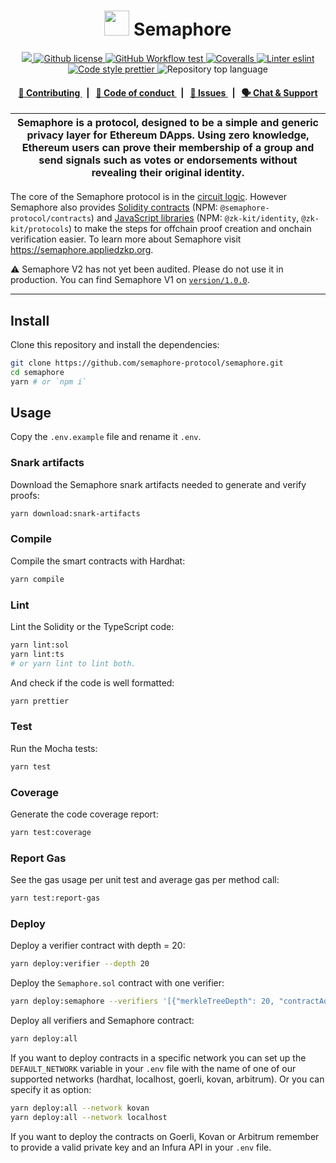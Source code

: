 <p align="center">
    <h1 align="center">
      <img width="40" src="https://github.com/semaphore-protocol/website/blob/main/static/img/semaphore-icon.svg">  
      Semaphore
    </h1>
</p>

<p align="center">
    <a href="https://github.com/semaphore-protocol" target="_blank">
        <img src="https://img.shields.io/badge/project-Semaphore-blue.svg?style=flat-square">
    </a>
    <a href="https://github.com/semaphore-protocol/semaphore/blob/main/LICENSE">
        <img alt="Github license" src="https://img.shields.io/github/license/semaphore-protocol/semaphore.svg?style=flat-square">
    </a>
    <a href="https://github.com/semaphore-protocol/semaphore/actions?query=workflow%3Atest">
        <img alt="GitHub Workflow test" src="https://img.shields.io/github/workflow/status/semaphore-protocol/semaphore/test?label=test&style=flat-square&logo=github">
    </a>
    <a href="https://coveralls.io/github/semaphore-protocol/semaphore">
        <img alt="Coveralls" src="https://img.shields.io/coveralls/github/semaphore-protocol/semaphore?style=flat-square&logo=coveralls">
    </a>
    <a href="https://eslint.org/">
        <img alt="Linter eslint" src="https://img.shields.io/badge/linter-eslint-8080f2?style=flat-square&logo=eslint">
    </a>
    <a href="https://prettier.io/">
        <img alt="Code style prettier" src="https://img.shields.io/badge/code%20style-prettier-f8bc45?style=flat-square&logo=prettier">
    </a>
    <img alt="Repository top language" src="https://img.shields.io/github/languages/top/semaphore-protocol/semaphore?style=flat-square">
</p>

<div align="center">
    <h4>
        <a href="/CONTRIBUTING.md">
            👥 Contributing
        </a>
        <span>&nbsp;&nbsp;|&nbsp;&nbsp;</span>
        <a href="/CODE_OF_CONDUCT.md">
            🤝 Code of conduct
        </a>
        <span>&nbsp;&nbsp;|&nbsp;&nbsp;</span>
        <a href="https://github.com/semaphore-protocol/semaphore/contribute">
            🔎 Issues
        </a>
        <span>&nbsp;&nbsp;|&nbsp;&nbsp;</span>
        <a href="https://t.me/joinchat/B-PQx1U3GtAh--Z4Fwo56A">
            🗣️ Chat &amp; Support
        </a>
    </h4>
</div>

| Semaphore is a protocol, designed to be a simple and generic privacy layer for Ethereum DApps. Using zero knowledge, Ethereum users can prove their membership of a group and send signals such as votes or endorsements without revealing their original identity. |
| ------------------------------------------------------------------------------------------------------------------------------------------------------------------------------------------------------------------------------------------------------------------- |

The core of the Semaphore protocol is in the [circuit logic](/circuits/scheme.png). However Semaphore also provides [Solidity contracts](/contracts) (NPM: `@semaphore-protocol/contracts`) and [JavaScript libraries](https://github.com/privacy-scaling-explorations/zk-kit) (NPM: `@zk-kit/identity`, `@zk-kit/protocols`) to make the steps for offchain proof creation and onchain verification easier. To learn more about Semaphore visit https://semaphore.appliedzkp.org.

⚠️ Semaphore V2 has not yet been audited. Please do not use it in production. You can find Semaphore V1 on [`version/1.0.0`](https://github.com/semaphore-protocol/semaphore/tree/version/1.0.0).

---

## Install

Clone this repository and install the dependencies:

```bash
git clone https://github.com/semaphore-protocol/semaphore.git
cd semaphore
yarn # or `npm i`
```

## Usage

Copy the `.env.example` file and rename it `.env`.

### Snark artifacts

Download the Semaphore snark artifacts needed to generate and verify proofs:

```bash
yarn download:snark-artifacts
```

### Compile

Compile the smart contracts with Hardhat:

```bash
yarn compile
```

### Lint

Lint the Solidity or the TypeScript code:

```bash
yarn lint:sol
yarn lint:ts
# or yarn lint to lint both.
```

And check if the code is well formatted:

```bash
yarn prettier
```

### Test

Run the Mocha tests:

```bash
yarn test
```

### Coverage

Generate the code coverage report:

```bash
yarn test:coverage
```

### Report Gas

See the gas usage per unit test and average gas per method call:

```bash
yarn test:report-gas
```

### Deploy

Deploy a verifier contract with depth = 20:

```bash
yarn deploy:verifier --depth 20
```

Deploy the `Semaphore.sol` contract with one verifier:

```bash
yarn deploy:semaphore --verifiers '[{"merkleTreeDepth": 20, "contractAddress": "0x06bcD633988c1CE7Bd134DbE2C12119b6f3E4bD1"}]'
```

Deploy all verifiers and Semaphore contract:

```bash
yarn deploy:all
```

If you want to deploy contracts in a specific network you can set up the `DEFAULT_NETWORK` variable in your `.env` file with the name of one of our supported networks (hardhat, localhost, goerli, kovan, arbitrum). Or you can specify it as option:

```bash
yarn deploy:all --network kovan
yarn deploy:all --network localhost
```

If you want to deploy the contracts on Goerli, Kovan or Arbitrum remember to provide a valid private key and an Infura API in your `.env` file.
